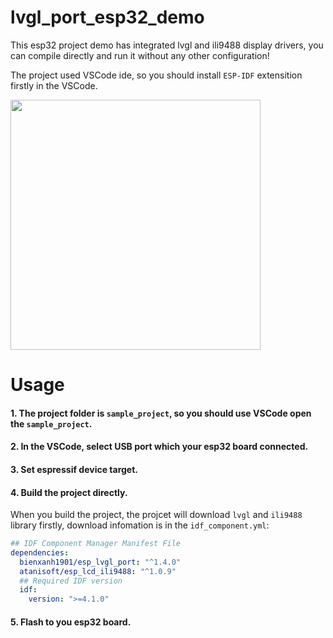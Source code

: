 # lvgl_port_esp32_demo
This esp32 project demo has integrated lvgl and ili9488 display drivers, you can compile directly and run it without any other configuration! 

  
The project used VSCode ide, so you should install `ESP-IDF` extensition firstly in the VSCode.  

<img src="https://github.com/GitHubWanglei/lvgl_port_esp32_demo/assets/16434720/fc1099ea-05b8-41cd-8b4c-553127f03a09" width="400"/>

# Usage
#### 1. The project folder is `sample_project`, so you should use VSCode open the `sample_project`.
#### 2. In the VSCode, select USB port which your esp32 board connected.
#### 3. Set espressif device target.
#### 4. Build the project directly.
When you build the project, the projcet will download `lvgl` and `ili9488` library firstly, download infomation is in the `idf_component.yml`:
```yml
## IDF Component Manager Manifest File
dependencies:
  bienxanh1901/esp_lvgl_port: "^1.4.0"
  atanisoft/esp_lcd_ili9488: "^1.0.9"
  ## Required IDF version
  idf:
    version: ">=4.1.0"
```
#### 5. Flash to you esp32 board.
